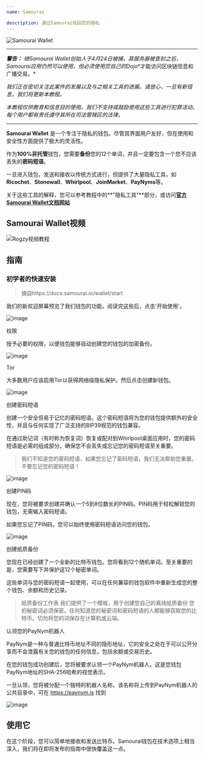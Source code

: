 ```yaml
---
name: Samourai

description: 通过Samourai找回您的隐私
---
```


![Samourai Wallet](assets/cover.webp)

---

***警告：** 继Samourai Wallet创始人于4月24日被捕，其服务器被查封之后，Samourai应用仍然可以使用，但**必须使用您自己的Dojo**才能访问区块链信息和广播交易。*

_我们正在密切关注此案件的发展以及与之相关工具的进展。请放心，一旦有新信息，我们将更新本教程。_

_本教程仅供教育和信息目的使用。我们不支持或鼓励使用这些工具进行犯罪活动。每个用户都有责任遵守其所在司法管辖区的法律。_

---

**Samourai Wallet** 是一个专注于隐私的钱包。尽管其界面用户友好，但在使用和安全性方面提供了极大的灵活性。

作为**100%非托管**钱包，您需要**备份**您的12个单词，并且一定要包含一个您不应该丢失的**密码短语**。

一旦进入钱包，发送和接收以传统方式进行，但提供了大量隐私工具，如**Ricochet**、**Stonewall**、**Whirlpool**、**JoinMarket**、**PayNyms**等。

关于这些工具的解释，您可以参考教程中的**"隐私工具"**部分，或访问[**官方Samourai Wallet文档网站**](https://docs.samourai.io/)

## Samourai Wallet视频

![Rogzy视频教程](https://youtu.be/ajs1a8m76TI)

## 指南

### 初学者的快速安装

> 摘自https://docs.samourai.io/wallet/start

我们的新欢迎屏幕预览了我们钱包的功能。阅读完这些后，点击'开始使用'。

![image](assets/1.webp)

权限

授予必要的权限，以便钱包能够自动创建您的钱包的加密备份。

![image](assets/2.webp)

Tor

大多数用户应该启用Tor以获得网络级隐私保护。然后点击创建新钱包。

![image](assets/3.webp)

创建密码短语

创建一个安全但易于记忆的密码短语。这个密码短语将为您的钱包提供额外的安全性，并且与任何实现了广泛支持的BIP39规范的钱包兼容。

在通过助记词（有时称为恢复词）恢复或配对到Whirlpool桌面应用时，您的密码短语是必需的组成部分。确保您不会丢失或忘记您的密码短语至关重要。

> 我们不知道您的密码短语，如果您忘记了密码短语，我们无法帮助您重置。
> 不要忘记您的密码短语！

![image](assets/4.webp)

创建PIN码

现在，您将被要求创建并确认一个5到8位数长的PIN码。PIN码用于轻松解锁您的钱包，无需输入密码短语。

如果您忘记了PIN码，您可以始终使用密码短语访问您的钱包。

![image](assets/5.webp)

创建纸质备份

您现在已经创建了一个全新的比特币钱包。您将看到12个随机单词。至关重要的是，您需要写下并保护这12个秘密单词。

这些单词与您的密码短语一起使用，可以在任何兼容的钱包软件中重新生成您的整个钱包、余额和历史记录。

> 纸质备份工作表 我们提供了一个模板，用于创建您自己的离线纸质备份
您的秘密词必须保密。任何知道您的秘密词和密码短语的人都能够窃取您的比特币。切勿将您的词保存在计算机或云端。

认领您的PayNym机器人

PayNym是一种与普通比特币地址不同的隐形地址，它的安全之处在于可以公开分享而不会泄露有关您的钱包的任何信息，包括余额或交易历史。

在您的钱包成功创建后，您将被要求认领一个PayNym机器人。这是您钱包PayNym地址的SHA-256哈希的视觉表示。

一旦认领，您将被分配一个独特的机器人名称，该名称将上传到PayNym机器人的公共目录中，可在 https://paynym.is 找到

![image](assets/6.webp)

## 使用它

在这个阶段，您可以简单地接收和发送比特币。Samourai钱包在技术选项上相当深入，我们将在即将发布的指南中很快覆盖这一点。